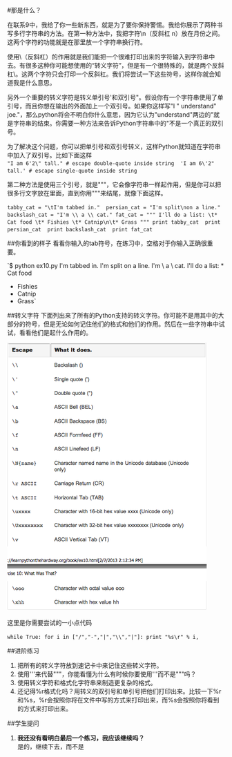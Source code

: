#那是什么？

在联系9中，我给了你一些新东西，就是为了要你保持警惕。我给你展示了两种书写多行字符串的方法。在第一种方法中，我把字符\n（反斜杠 n）放在月份之间。这两个字符的功能就是在那里放一个字符串换行符。

使用\（反斜杠）的作用就是我们能把一个很难打印出来的字符输入到字符串中去。有很多这种你可能想使用的“转义字符”，但是有一个很特殊的，就是两个反斜杠\\。这两个字符只会打印一个反斜杠。我们将尝试一下这些符号，这样你就会知道我是什么意思。

另外一个重要的转义字符是转义单引号'和双引号"。假设你有一个字符串使用了单引号，而且你想在输出的外面加上一个双引号。如果你这样写"I " understand" joe."，那么python将会不明白你什么意思，因为它认为"understand"两边的"就是字符串的结束。你需要一种方法来告诉Python字符串中的"不是一个真正的双引号。

为了解决这个问题，你可以把单引号和双引号转义，这样Python就知道在字符串中加入了双引号。比如下面这样    
`"I am 6'2\" tall." # escape double-quote inside string 
'I am 6\'2" tall.' # escape single-quote inside string`

第二种方法是使用三个引号，就是"""，它会像字符串一样起作用，但是你可以把很多行文字放在里面，直到你用"""来结尾，就像下面这样。

`tabby_cat = "\tI'm tabbed in." 
persian_cat = "I'm split\non a line." 
backslash_cat = "I'm \\ a \\ cat."
fat_cat = """
I'll do a list:
\t* Cat food
\t* Fishies
\t* Catnip\n\t* Grass """
print tabby_cat 
print persian_cat 
print backslash_cat 
print fat_cat`

##你看到的样子
看看你输入的tab符号，在练习中，空格对于你输入正确很重要。

`$ python ex10.py I'm tabbed in.
I'm split
on a line.
I'm \ a \ cat.
I'll do a list: * Cat food
   * Fishies
  * Catnip
  * Grass`

##转义字符
下面列出来了所有的Python支持的转义字符。你可能不是用其中的大部分的符号，但是无论如何记住他们的格式和他们的作用。然后在一些字符串中试试，看看他们是起什么作用的。

![](./images/10_1.png)

这里是你需要尝试的一小点代码

`while True:
    for i in ["/","-","|","\\","|"]:
    print "%s\r" % i,`

##进阶练习

1. 把所有的转义字符放到速记卡中来记住这些转义字符。
2. 使用'''来代替"""，你能看懂为什么有时候你要使用'''而不是"""吗？
3. 使用转义字符和格式化字符串来制造更复杂的格式。
4. 还记得%r格式化吗？用转义的双引号和单引号把他们打印出来。比较一下%r和%s，%r会按照你将在文件中写的方式来打印出来，而%s会按照你将看到的方式来打印出来。

##学生提问

1. **我还没有看明白最后一个练习，我应该继续吗？**<br />是的，继续下去，而不是


